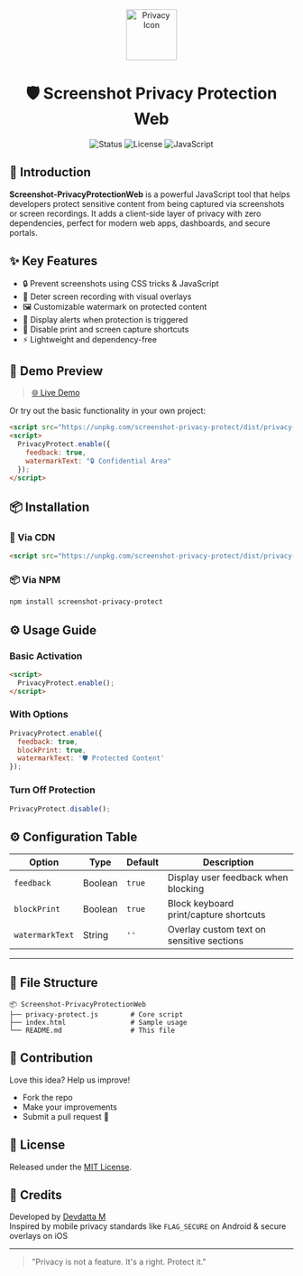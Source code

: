 <div align="center">

<img src="https://img.icons8.com/fluency/96/privacy.png" width="90" alt="Privacy Icon"/>

# 🛡️ Screenshot Privacy Protection Web

![Status](https://img.shields.io/badge/status-active-brightgreen?style=for-the-badge)
![License](https://img.shields.io/badge/license-MIT-blue?style=for-the-badge)
![JavaScript](https://img.shields.io/badge/built%20with-JavaScript-yellow?style=for-the-badge)

</div>



## 🧠 Introduction

**Screenshot-PrivacyProtectionWeb** is a powerful JavaScript tool that helps developers protect sensitive content from being captured via screenshots or screen recordings. It adds a client-side layer of privacy with zero dependencies, perfect for modern web apps, dashboards, and secure portals.



## ✨ Key Features

- 🔒 Prevent screenshots using CSS tricks & JavaScript
- 🎥 Deter screen recording with visual overlays
- 🖼️ Customizable watermark on protected content
- 🧠 Display alerts when protection is triggered
- 🚫 Disable print and screen capture shortcuts
- ⚡ Lightweight and dependency-free



## 📸 Demo Preview

> [🌐 Live Demo ](https://privacy-prototype.vercel.app)

Or try out the basic functionality in your own project:

```html
<script src="https://unpkg.com/screenshot-privacy-protect/dist/privacy-protect.min.js"></script>
<script>
  PrivacyProtect.enable({
    feedback: true,
    watermarkText: "🔒 Confidential Area"
  });
</script>
```



## 📦 Installation

### 🔗 Via CDN

```html
<script src="https://unpkg.com/screenshot-privacy-protect/dist/privacy-protect.min.js"></script>
```

### 📦 Via NPM

```bash
npm install screenshot-privacy-protect
```



## ⚙️ Usage Guide

### Basic Activation

```html
<script>
  PrivacyProtect.enable();
</script>
```

### With Options

```js
PrivacyProtect.enable({
  feedback: true,
  blockPrint: true,
  watermarkText: '🛡️ Protected Content'
});
```

### Turn Off Protection

```js
PrivacyProtect.disable();
```



## ⚙️ Configuration Table

| Option           | Type     | Default | Description                                 |
|------------------|----------|---------|---------------------------------------------|
| `feedback`       | Boolean  | `true`  | Display user feedback when blocking         |
| `blockPrint`     | Boolean  | `true`  | Block keyboard print/capture shortcuts      |
| `watermarkText`  | String   | `''`    | Overlay custom text on sensitive sections   |

---

## 📁 File Structure

```
📦 Screenshot-PrivacyProtectionWeb
├── privacy-protect.js        # Core script
├── index.html                # Sample usage
└── README.md                 # This file
```



## 🤝 Contribution

Love this idea? Help us improve!

- Fork the repo
- Make your improvements
- Submit a pull request 🙌



## 📜 License

Released under the [MIT License](LICENSE).



## 🧡 Credits

Developed by [Devdatta M](https://devdattam.com)  
Inspired by mobile privacy standards like `FLAG_SECURE` on Android & secure overlays on iOS

---

> "Privacy is not a feature. It's a right. Protect it."

